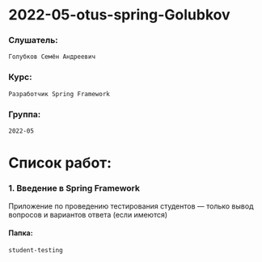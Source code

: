 # 2022-05-otus-spring-Golubkov

### Слушатель: 
    Голубков Семён Андреевич
### Курс: 
    Разработчик Spring Framework
### Группа: 
    2022-05

# Список работ:
### 1. Введение в Spring Framework 
Приложение по проведению тестирования студентов — только вывод вопросов и вариантов ответа (если имеются)
#### Папка:
    student-testing



